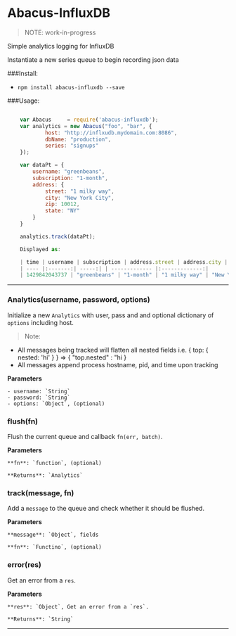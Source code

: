 # Abacus-InfluxDB

> NOTE: work-in-progress

Simple analytics logging for InfluxDB

Instantiate a new series queue to begin recording json data


###Install: 
  
  - `npm install abacus-influxdb --save`

###Usage:

``` javascript

	var Abacus 	   = require('abacus-influxdb');
	var analytics = new Abacus("foo", "bar", {
			host: "http://inflxudb.mydomain.com:8086",
			dbName: "production",
			series: "signups"
	});

	var dataPt = {
		username: "greenbeans",
		subscription: "1-month",
		address: {
			street: "1 milky way",
			city: "New York City",
			zip: 10012,
			state: "NY"
		}
	}

	analytics.track(dataPt);

	Displayed as:

	| time | username | subscription | address.street | address.city |
	| ---- |:-------:| -----:| | ------------- |:-------------:|
	| 1429842043737 | "greenbeans" | "1-month" | "1 milky way" | "New York City" |

```

* * *

### Analytics(username, password, options) 

Initialize a new `Analytics` with user, pass and and
optional dictionary of `options` including host.

> Note: 
 - All messages being tracked will flatten all nested fields i.e. { top: { nested: 'hi' } } => { "top.nested" : "hi }
 - All messages append process hostname, pid, and time upon tracking

  **Parameters**

    - username: `String`
    - password: `String`
    - options: `Object`, (optional)


### flush(fn) 

Flush the current queue and callback `fn(err, batch)`.

  **Parameters**

    **fn**: `function`, (optional)

    **Returns**: `Analytics`


### track(message, fn) 

Add a `message` to the queue and check whether it should be
flushed.

  **Parameters**

    **message**: `Object`, fields

    **fn**: `Functino`, (optional)



### error(res) 

Get an error from a `res`.

  **Parameters**

    **res**: `Object`, Get an error from a `res`.

    **Returns**: `String`



* * *










